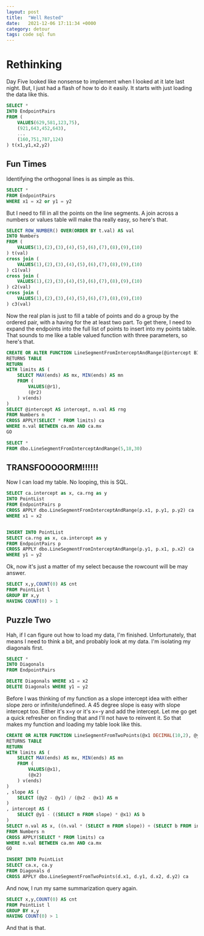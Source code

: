 ```yaml
---
layout: post
title:  "Well Rested"
date:   2021-12-06 17:11:34 +0000
category: detour
tags: code sql fun
---
```


# Rethinking
Day Five looked like nonsense to implement when I looked at it late last night. But, I just had a flash of how to do it easily. It starts with just loading the data like this.  

``` sql 
SELECT *
INTO EndpointPairs
FROM (
    VALUES(629,581,123,75),
    (921,643,452,643),
    ...
    (160,751,787,124)
) t(x1,y1,x2,y2)
```

## Fun Times
Identifying the orthogonal lines is as simple as this.  

``` sql
SELECT * 
FROM EndpointPairs
WHERE x1 = x2 or y1 = y2
```

But I need to fill in all the points on the line segments. A join across a numbers or values table will make tha really easy, so here's that.  

``` sql 
SELECT ROW_NUMBER() OVER(ORDER BY t.val) AS val
INTO Numbers
FROM (
	VALUES(1),(2),(3),(4),(5),(6),(7),(8),(9),(10)
) t(val)
cross join (
	VALUES(1),(2),(3),(4),(5),(6),(7),(8),(9),(10)
) c1(val)
cross join (
	VALUES(1),(2),(3),(4),(5),(6),(7),(8),(9),(10)
) c2(val) 
cross join (
	VALUES(1),(2),(3),(4),(5),(6),(7),(8),(9),(10)
) c3(val)
```

Now the real plan is just to fill a table of points and do a group by the ordered pair, with a having for the at least two part. To get there, I need to expand the endpoints into the full list of points to insert into my points table. That sounds to me like a table valued function with three parameters, so here's that.  

``` sql 
CREATE OR ALTER FUNCTION LineSegmentFromInterceptAndRange(@intercept BIGINT, @r1 BIGINT, @r2 BIGINT)
RETURNS TABLE
RETURN
WITH limits AS (
	SELECT MAX(ends) AS mx, MIN(ends) AS mn
	FROM (
		VALUES(@r1),
		(@r2)
	) v(ends)
)
SELECT @intercept AS intercept, n.val AS rng
FROM Numbers n
CROSS APPLY(SELECT * FROM limits) ca
WHERE n.val BETWEEN ca.mn AND ca.mx
GO

SELECT *
FROM dbo.LineSegmentFromInterceptAndRange(5,18,30)
```

## TRANSFOOOOORM!!!!!!
Now I can load my table. No looping, this is SQL.    

``` sql 
SELECT ca.intercept as x, ca.rng as y
INTO PointList
FROM EndpointPairs p
CROSS APPLY dbo.LineSegmentFromInterceptAndRange(p.x1, p.y1, p.y2) ca
WHERE x1 = x2


INSERT INTO PointList
SELECT ca.rng as x, ca.intercept as y
FROM EndpointPairs p
CROSS APPLY dbo.LineSegmentFromInterceptAndRange(p.y1, p.x1, p.x2) ca
WHERE y1 = y2
```

Ok, now it's just a matter of my select because the rowcount will be may answer.  

``` sql
SELECT x,y,COUNT(0) AS cnt
FROM PointList l
GROUP BY x,y
HAVING COUNT(0) > 1
```

## Puzzle Two
Hah, if I can figure out how to load my data, I'm finished. Unfortunately, that means I need to think a bit, and probably look at my data. I'm isolating my diagonals first.  

``` sql
SELECT *
INTO Diagonals
FROM EndpointPairs

DELETE Diagonals WHERE x1 = x2
DELETE Diagonals WHERE y1 = y2
```

Before I was thinking of my function as a slope intercept idea with either slope zero or infinite/undefined. A 45 degree slope is easy with slope intercept too. Either it's x=y or it's x=-y and add the intercept. Let me go get a quick refresher on finding that and I'll not have to reinvent it. So that makes my function and loading my table look like this.  

``` sql
CREATE OR ALTER FUNCTION LineSegmentFromTwoPoints(@x1 DECIMAL(10,2), @y1 DECIMAL(10,2), @x2 DECIMAL(10,2), @y2 DECIMAL(10,2))
RETURNS TABLE
RETURN
WITH limits AS (
	SELECT MAX(ends) AS mx, MIN(ends) AS mn
	FROM (
		VALUES(@x1),
		(@x2)
	) v(ends)
)
, slope AS (
	SELECT (@y2 - @y1) / (@x2 - @x1) AS m
)
, intercept AS (
	SELECT @y1 - ((SELECT m FROM slope) * @x1) AS b
)
SELECT n.val AS x, ((n.val * (SELECT m FROM slope)) + (SELECT b FROM intercept)) AS y
FROM Numbers n
CROSS APPLY(SELECT * FROM limits) ca
WHERE n.val BETWEEN ca.mn AND ca.mx
GO

INSERT INTO PointList
SELECT ca.x, ca.y
FROM Diagonals d
CROSS APPLY dbo.LineSegmentFromTwoPoints(d.x1, d.y1, d.x2, d.y2) ca
```

And now, I run my same summarization query again.  

``` sql 
SELECT x,y,COUNT(0) AS cnt
FROM PointList l
GROUP BY x,y
HAVING COUNT(0) > 1
```

And that is that.  